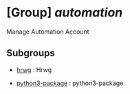 # [Group] _automation_

Manage Automation Account

## Subgroups

- [hrwg](/Commands/automation/hrwg/readme.md)
: Hrwg

- [python3-package](/Commands/automation/python3-package/readme.md)
: python3-package
